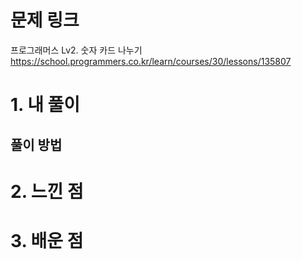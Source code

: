 # 문제 링크

프로그래머스 Lv2. 숫자 카드 나누기
https://school.programmers.co.kr/learn/courses/30/lessons/135807

# 1. 내 풀이

## 풀이 방법

# 2. 느낀 점

# 3. 배운 점
